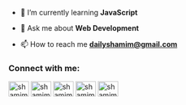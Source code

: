 - 🌱 I’m currently learning **JavaScript**

- 💬 Ask me about **Web Development**

- 📫 How to reach me **dailyshamim@gmail.com**

<h3 align="left">Connect with me:</h3>
<p align="left">

<a href="https://fb.com/shamimashraf" target="blank"><img align="center" src="https://raw.githubusercontent.com/rahuldkjain/github-profile-readme-generator/master/src/images/icons/Social/facebook.svg" alt="shamimashraf" height="30" width="40" /></a>
<a href="https://twitter.com/shamim__ashraf" target="blank"><img align="center" src="https://raw.githubusercontent.com/rahuldkjain/github-profile-readme-generator/master/src/images/icons/Social/twitter.svg" alt="shamim__ashraf" height="30" width="40" /></a>
<a href="https://instagram.com/shamim__ashraf" target="blank"><img align="center" src="https://raw.githubusercontent.com/rahuldkjain/github-profile-readme-generator/master/src/images/icons/Social/instagram.svg" alt="shamim__ashraf" height="30" width="40" /></a>
<a href="https://linkedin.com/in/shamim--ashraf" target="blank"><img align="center" src="https://raw.githubusercontent.com/rahuldkjain/github-profile-readme-generator/master/src/images/icons/Social/linked-in-alt.svg" alt="shamim__ashraf" height="30" width="40" /></a>
<a href="https://www.youtube.com/c/shamim_ashraf" target="blank"><img align="center" src="https://raw.githubusercontent.com/rahuldkjain/github-profile-readme-generator/master/src/images/icons/Social/youtube.svg" alt="shamim_ashraf" height="30" width="40" /></a>
</p>
